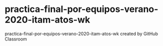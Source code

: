 # practica-final-por-equipos-verano-2020-itam-atos-wk
practica-final-por-equipos-verano-2020-itam-atos-wk created by GitHub Classroom
